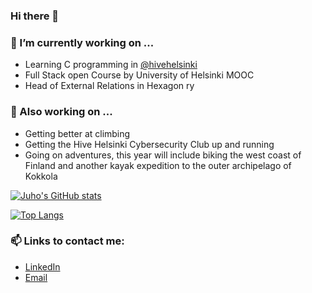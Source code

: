 ### Hi there 👋

### 🔭 I’m currently working on ...
- Learning C programming in [@hivehelsinki](https://www.github.com/hivehelsinki) 
- Full Stack open Course by University of Helsinki MOOC
- Head of External Relations in Hexagon ry

### 🌻 Also working on ...
- Getting better at climbing
- Getting the Hive Helsinki Cybersecurity Club up and running
- Going on adventures, this year will include biking the west coast of Finland and another kayak expedition to the outer archipelago of Kokkola

[![Juho's GitHub stats](https://github-readme-stats.vercel.app/api?username=JuhoKangas&show_icons=true&theme=darcula)](https://github.com/anuraghazra/github-readme-stats)

[![Top Langs](https://github-readme-stats.vercel.app/api/top-langs/?username=JuhoKangas&theme=darcula&layout=compact)](https://github.com/anuraghazra/github-readme-stats)

### 📫 Links to contact me:
- [LinkedIn](https://www.linkedin.com/in/juho-kangas-6807b3181/)
- [Email](mailto:juhokn@gmail.com)

<!--
**JuhoKangas/JuhoKangas** is a ✨ _special_ ✨ repository because its `README.md` (this file) appears on your GitHub profile.

Here are some ideas to get you started:

- 🔭 I’m currently working on ...
- 🌱 I’m currently learning ...
- 👯 I’m looking to collaborate on ...
- 🤔 I’m looking for help with ...
- 💬 Ask me about ...
- 📫 How to reach me: ...
- 😄 Pronouns: ...
- ⚡ Fun fact: ...
-->
